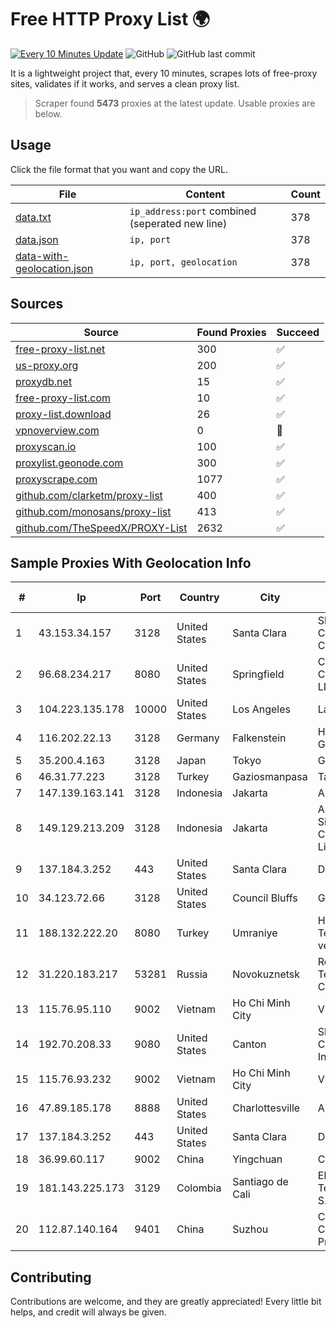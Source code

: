 
# Free HTTP Proxy List 🌍

[![Every 10 Minutes Update](https://github.com/mertguvencli/http-proxy-list/actions/workflows/main.yml/badge.svg?branch=main)](https://github.com/mertguvencli/http-proxy-list/actions/workflows/main.yml)
![GitHub](https://img.shields.io/github/license/mertguvencli/http-proxy-list)
![GitHub last commit](https://img.shields.io/github/last-commit/mertguvencli/http-proxy-list)

It is a lightweight project that, every 10 minutes, scrapes lots of free-proxy sites, validates if it works, and serves a clean proxy list.


> Scraper found **5473** proxies at the latest update. Usable proxies are below.

## Usage

Click the file format that you want and copy the URL.


|File|Content|Count|
|----|-------|-----|
|[data.txt](https://raw.githubusercontent.com/mertguvencli/http-proxy-list/main/proxy-list/data.txt)|`ip_address:port` combined (seperated new line)|378|
|[data.json](https://raw.githubusercontent.com/mertguvencli/http-proxy-list/main/proxy-list/data.json)|`ip, port`|378|
|[data-with-geolocation.json](https://raw.githubusercontent.com/mertguvencli/http-proxy-list/main/proxy-list/data-with-geolocation.json)|`ip, port, geolocation`|378|

## Sources

|Source|Found Proxies|Succeed|
|------|-------------|-------|
|[free-proxy-list.net](https://free-proxy-list.net)|300|✅|
|[us-proxy.org](https://www.us-proxy.org)|200|✅|
|[proxydb.net](http://proxydb.net)|15|✅|
|[free-proxy-list.com](https://free-proxy-list.com/?page=&port=&type%5B%5D=http&type%5B%5D=https&up_time=0&search=Search)|10|✅|
|[proxy-list.download](https://www.proxy-list.download/HTTP)|26|✅|
|[vpnoverview.com](https://vpnoverview.com/privacy/anonymous-browsing/free-proxy-servers)|0|🚫|
|[proxyscan.io](https://www.proxyscan.io)|100|✅|
|[proxylist.geonode.com](https://proxylist.geonode.com/api/proxy-list?limit=300&page=1&sort_by=lastChecked&sort_type=desc&protocols=http,https)|300|✅|
|[proxyscrape.com](https://api.proxyscrape.com/v2/?request=displayproxies&protocol=http&timeout=10000&country=all&ssl=all&anonymity=all)|1077|✅|
|[github.com/clarketm/proxy-list](https://raw.githubusercontent.com/clarketm/proxy-list/master/proxy-list-raw.txt)|400|✅|
|[github.com/monosans/proxy-list](https://raw.githubusercontent.com/monosans/proxy-list/main/proxies/http.txt)|413|✅|
|[github.com/TheSpeedX/PROXY-List](https://raw.githubusercontent.com/TheSpeedX/PROXY-List/master/http.txt)|2632|✅|


## Sample Proxies With Geolocation Info

|#|Ip|Port|Country|City|Internet Service Provider|
|-|--|----|-------|----|-------------------------|
|1|43.153.34.157|3128|United States|Santa Clara|Shenzhen Tencent Computer Systems Company Limited|
|2|96.68.234.217|8080|United States|Springfield|Comcast Cable Communications, LLC|
|3|104.223.135.178|10000|United States|Los Angeles|LayerHost|
|4|116.202.22.13|3128|Germany|Falkenstein|Hetzner Online GmbH|
|5|35.200.4.163|3128|Japan|Tokyo|Google LLC|
|6|46.31.77.223|3128|Turkey|Gaziosmanpasa|Talha Bogaz|
|7|147.139.163.141|3128|Indonesia|Jakarta|Alibaba.com LLC|
|8|149.129.213.209|3128|Indonesia|Jakarta|Alibaba.com Singapore E-Commerce Private Limited|
|9|137.184.3.252|443|United States|Santa Clara|DigitalOcean, LLC|
|10|34.123.72.66|3128|United States|Council Bluffs|Google LLC|
|11|188.132.222.20|8080|Turkey|Umraniye|High Speed Telekomunikasyon ve Hab. Hiz. Ltd. Sti.|
|12|31.220.183.217|53281|Russia|Novokuznetsk|Regional Digital Telecommunication Company|
|13|115.76.95.110|9002|Vietnam|Ho Chi Minh City|VIETELGPRS|
|14|192.70.208.33|9080|United States|Canton|SkyRider Communications, Inc.|
|15|115.76.93.232|9002|Vietnam|Ho Chi Minh City|VIETELGPRS|
|16|47.89.185.178|8888|United States|Charlottesville|Alibaba.com LLC|
|17|137.184.3.252|443|United States|Santa Clara|DigitalOcean, LLC|
|18|36.99.60.117|9002|China|Yingchuan|China Telecom|
|19|181.143.225.173|3129|Colombia|Santiago de Cali|EPM Telecomunicaciones S.A. E.S.P.|
|20|112.87.140.164|9401|China|Suzhou|China Unicom CHINA169 Jiangsu Province Network|



## Contributing

Contributions are welcome, and they are greatly appreciated! Every
little bit helps, and credit will always be given.

